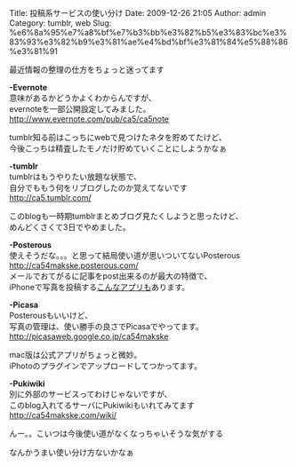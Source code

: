 Title: 投稿系サービスの使い分け
Date: 2009-12-26 21:05
Author: admin
Category: tumblr, web
Slug: %e6%8a%95%e7%a8%bf%e7%b3%bb%e3%82%b5%e3%83%bc%e3%83%93%e3%82%b9%e3%81%ae%e4%bd%bf%e3%81%84%e5%88%86%e3%81%91

最近情報の整理の仕方をちょっと迷ってます

**-Evernote**  
意味があるかどうかよくわからんですが、  
evernoteを一部公開設定してみました。  
<http://www.evernote.com/pub/ca5/ca5note>

tumblr知る前はこっちにwebで見つけたネタを貯めてたけど、  
今後こっちは精査したモノだけ貯めていくことにしようかなぁ

**-tumblr**  
tumblrはもうやりたい放題な状態で、  
自分でももう何をリブログしたのか覚えてないです  
<http://ca5.tumblr.com/>

このblogも一時期tumblrまとめブログ見たくしようと思ったけど、  
めんどくさくて3日でやめました。

**-Posterous**  
使えそうだな。。。と思って結局使い道が思いついてないPosterous  
<http://ca54makske.posterous.com/>  
メールでおてがるに記事をpost出来るのが最大の特徴で、  
iPhoneで写真を投稿する[こんなアプリも](http://jp.techcrunch.com/archives/20090820posterous-finally-has-an-iphone-app-could-have-been-way-better/)あります。

**-Picasa**  
Posterousもいいけど、  
写真の管理は、使い勝手の良さでPicasaでやってます。  
<http://picasaweb.google.co.jp/ca54makske>

mac版は公式アプリがちょっと微妙。  
iPhotoのプラグインでアップロードしてつかってます。

**-Pukiwiki**  
別に外部のサービスってわけじゃないですが、  
このblog入れてるサーバにPukiwikiもいれてみてます  
<http://ca54makske.com/wiki/>

んー。。こいつは今後使い道がなくなっちゃいそうな気がする

なんかうまい使い分け方ないかなぁ
